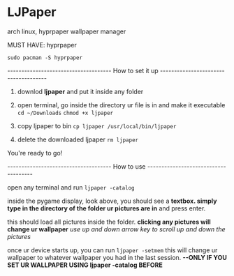 # LJPaper
arch linux, hyprpaper wallpaper manager

MUST HAVE:
hyprpaper

```
sudo pacman -S hyprpaper
```

------------------------------------- How to set it up -------------------------------------


1) downlod **ljpaper** and put it inside any folder
   
3) open terminal, go inside the directory ur file is in and make it executable
   ```cd ~/Downloads```
   ```chmod +x ljpaper```
   
4) copy ljpaper to bin
   ```cp ljpaper /usr/local/bin/ljpaper```
   
5) delete the downloaded ljpaper
   ```rm ljpaper```
   
You're ready to go!



------------------------------------- How to use -------------------------------------

open any terminal and run
```ljpaper -catalog```

inside the pygame display, look above, you should see a **textbox. simply type in the directory of the folder ur pictures are in** and press enter.

this should load all pictures inside the folder.
**clicking any pictures will change ur wallpaper**
*use up and down arrow key to scroll up and down the pictures*

once ur device starts up, you can run
```ljpaper -setmem```
this will change ur wallpaper to whatever wallpaper you had in the last session. **--ONLY IF YOU SET UR WALLPAPER USING ljpaper -catalog BEFORE**
